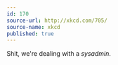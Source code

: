 ```yaml
---
id: 170
source-url: http://xkcd.com/705/
source-name: xkcd
published: true
---
```


<p>Shit, we're dealing with a <em>sysadmin</em>.</p>


